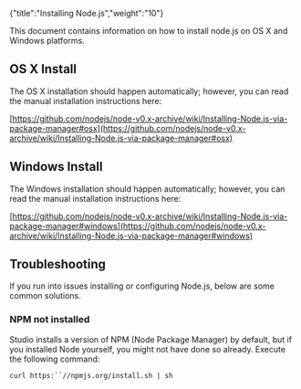 {"title":"Installing Node.js","weight":"10"}

This document contains information on how to install node.js on OS X and Windows platforms.

## OS X Install

The OS X installation should happen automatically; however, you can read the manual installation instructions here:

[https://github.com/nodejs/node-v0.x-archive/wiki/Installing-Node.js-via-package-manager#osx](https://github.com/nodejs/node-v0.x-archive/wiki/Installing-Node.js-via-package-manager#osx)

## Windows Install

The Windows installation should happen automatically; however, you can read the manual installation instructions here:

[https://github.com/nodejs/node-v0.x-archive/wiki/Installing-Node.js-via-package-manager#windows](https://github.com/nodejs/node-v0.x-archive/wiki/Installing-Node.js-via-package-manager#windows)

## Troubleshooting

If you run into issues installing or configuring Node.js, below are some common solutions.

### NPM not installed

Studio installs a version of NPM (Node Package Manager) by default, but if you installed Node yourself, you might not have done so already. Execute the following command:

`curl https:``//npmjs.org/install.sh | sh`
